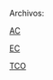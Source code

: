 Archivos:

[AC](https://www.dropbox.com/sh/gp3j9h63j0parh6/AABFNii53I7a_Sx9Etei7jJua?dl=0)

[EC](https://www.dropbox.com/sh/wjoj30ezli3zqe2/AAApO1lp4i5DoP8TDzEga4ska?dl=0)

[TCO](https://www.dropbox.com/sh/eivwq8t67eikagt/AACO3ATTPrlZdtUxHJCApybja?dl=0)
